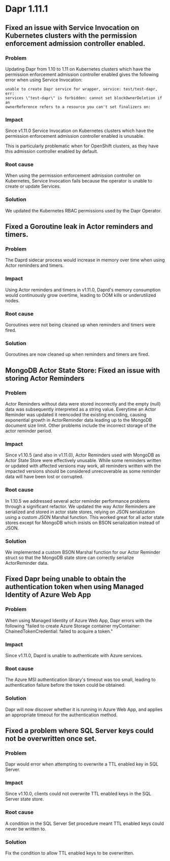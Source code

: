 # Dapr 1.11.1

## Fixed an issue with Service Invocation on Kubernetes clusters with the permission enforcement admission controller enabled.

### Problem

Updating Dapr from 1.10 to 1.11 on Kubernetes clusters which have the permission enforcement admission controller enabled gives the following error
when using Service Invocation:

```
unable to create Dapr service for wrapper, service: test/test-dapr, err:
services \"test-dapr\" is forbidden: cannot set blockOwnerDeletion if an
ownerReference refers to a resource you can't set finalizers on:
```

### Impact

Since v1.11.0 Service Invocation on Kubernetes clusters which have the permission enforcement admission controller enabled is unusable.

This is particularly problematic when for OpenShift clusters, as they have this admission controller enabled by default.

### Root cause

When using the permission enforcement admission controller on Kubernetes,
Service Invocation fails because the operator is unable to create or update
Services.

### Solution

We updated the Kubernetes RBAC permissions used by the Dapr Operator.

## Fixed a Goroutine leak in Actor reminders and timers.

### Problem

The Daprd sidecar process would increase in memory over time when using Actor
reminders and timers.

### Impact

Using Actor reminders and timers in v1.11.0, Daprd's memory consumption would
continuously grow overtime, leading to OOM kills or underutilized nodes.

### Root cause

Goroutines were not being cleaned up when reminders and timers were fired.

### Solution

Goroutines are now cleaned up when reminders and timers are fired.

## MongoDB Actor State Store: Fixed an issue with storing Actor Reminders

### Problem

Actor Reminders without data were stored incorrectly and the empty (null) data was subsequently interpreted as a string value. Everytime an Actor Reminder was updated it reencoded the existing encoding, causing exponential growth in ActorReminder data leading up to the MongoDB document size limit. Other problems include the incorrect storage of the actor reminder period.

### Impact

Since v1.10.5 (and also in v1.11.0), Actor Reminders used with MongoDB as Actor State Store were effectively unusable. While some reminders written or updated with affected versions may work, all reminders written with the impacted versions should be considered unrecoverable as some reminder data will have been lost or corrupted.

### Root cause

In 1.10.5 we addressed several actor reminder performance problems through a significant refactor.
We updated the way Actor Reminders are serialized and stored in actor state stores, relying on JSON serialization using
a custom JSON Marshal function. This worked great for all actor state stores except for MongoDB which insists on BSON serialization
instead of JSON.

### Solution

We implemented a custom BSON Marshal function for our Actor Reminder struct so that the MongoDB state store can correctly serialize ActorReminder data.

## Fixed Dapr being unable to obtain the authentication token when using Managed Identity of Azure Web App

### Problem

When using Managed Identity of Azure Web App, Dapr errors with the following
"failed to create Azure Storage container myContainer: ChainedTokenCredential:
failed to acquire a token."

### Impact

Since v1.11.0, Daprd is unable to authenticate with Azure services.

### Root cause

The Azure MSI authentication library's timeout was too small, leading to
authentication failure before the token could be obtained.

### Solution

Dapr will now discover whether it is running in Azure Web App, and applies an
appropriate timeout for the authentication method.

## Fixed a problem where SQL Server keys could not be overwritten once set.

### Problem

Dapr would error when attempting to overwrite a TTL enabled key in SQL Server.

### Impact

Since v1.10.0, clients could not overwrite TTL enabled keys in the SQL Server
state store.

### Root cause

A condition in the SQL Server Set procedure meant TTL enabled keys could never
be written to.

### Solution

Fix the condition to allow TTL enabled keys to be overwritten.
